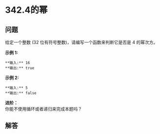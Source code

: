 # 342.4的幂

## 问题

给定一个整数 (32 位有符号整数)，请编写一个函数来判断它是否是 4 的幂次方。

**示例 1:**

```
**输入:** 16
**输出:** true

```

**示例 2:**

```
**输入:** 5
**输出:** false
```

**进阶：**  
你能不使用循环或者递归来完成本题吗？



## 解答

